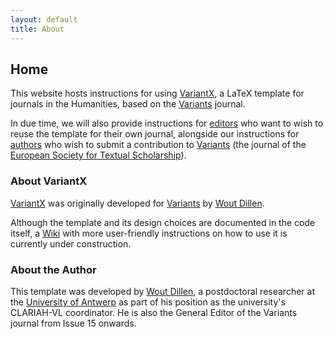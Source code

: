 ```yaml
---
layout: default
title: About
---
```

## Home

This website hosts instructions for using [VariantX](https://github.com/WoutDLN/VariantX), a LaTeX template for journals in the Humanities, based on the [Variants](https://journals.openedition.org/variants/) journal. 

In due time, we will also provide instructions for [editors](foreditors.html) who want to wish to reuse the template for their own journal, alongside our instructions for [authors](forauthors.html) who wish to submit a contribution to [Variants](https://journals.openedition.org/variants/) (the journal of the [European Society for Textual Scholarship](https://textualscholarship.eu/)).

### About VariantX
[VariantX](https://github.com/WoutDLN/VariantX) was originally developed for [Variants](https://journals.openedition.org/variants/) by [Wout Dillen](https://github.com/WoutDLN).

Although the template and its design choices are documented in the code itself, a [Wiki](https://github.com/WoutDLN/LaTeXJournal_Variants/wiki) with more user-friendly instructions on how to use it is currently under construction.

### About the Author

This template was developed by [Wout Dillen](https://github.com/WoutDLN), a postdoctoral researcher at the [University of Antwerp](https://uantwerpen.be) as part of his position as the university's CLARIAH-VL coordinator. He is also the General Editor of the Variants journal from Issue 15 onwards. 
